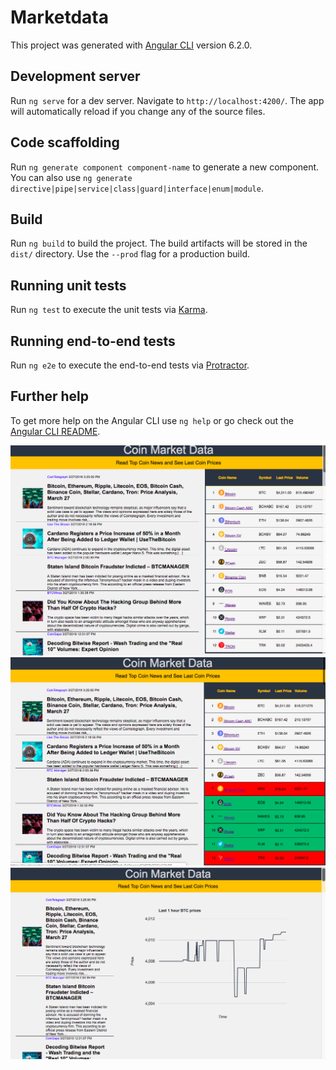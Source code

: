# Marketdata

This project was generated with [Angular CLI](https://github.com/angular/angular-cli) version 6.2.0.

## Development server

Run `ng serve` for a dev server. Navigate to `http://localhost:4200/`. The app will automatically reload if you change any of the source files.

## Code scaffolding

Run `ng generate component component-name` to generate a new component. You can also use `ng generate directive|pipe|service|class|guard|interface|enum|module`.

## Build

Run `ng build` to build the project. The build artifacts will be stored in the `dist/` directory. Use the `--prod` flag for a production build.

## Running unit tests

Run `ng test` to execute the unit tests via [Karma](https://karma-runner.github.io).

## Running end-to-end tests

Run `ng e2e` to execute the end-to-end tests via [Protractor](http://www.protractortest.org/).

## Further help

To get more help on the Angular CLI use `ng help` or go check out the [Angular CLI README](https://github.com/angular/angular-cli/blob/master/README.md).

![CoinMarket Data](https://raw.githubusercontent.com/elifozt/coinmarketdata-angular/master/src/assets/img/market.png)
![CoinMarket Data](https://raw.githubusercontent.com/elifozt/coinmarketdata-angular/master/src/assets/img/market-color.png)
![BTC Last Hour Price Chart](https://raw.githubusercontent.com/elifozt/coinmarketdata-angular/master/src/assets/img/bitcoin-chart.png)